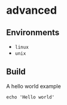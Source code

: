 advanced
========

Environments
------------

 * `linux`
 * `unix`

Build
-----

A hello world example

    echo 'Hello world'
